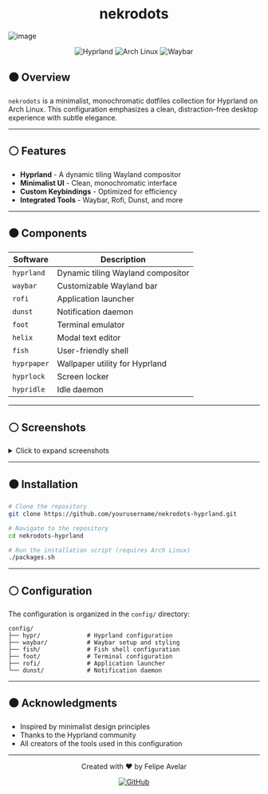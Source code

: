 <div align="center">
  
# nekrodots

</div>

<p align="center">
  
![image](https://github.com/user-attachments/assets/0f0ebdf2-cd64-485b-8f96-2313ea498606)

</p>

<div align="center">
  
  ![Hyprland](https://img.shields.io/badge/Hyprland-black?style=for-the-badge&logo=hyprland&logoColor=white)
  ![Arch Linux](https://img.shields.io/badge/Arch_Linux-1793D1?style=for-the-badge&logo=arch-linux&logoColor=white)
  ![Waybar](https://img.shields.io/badge/Waybar-2B2D2F?style=for-the-badge&logoColor=white)
  
</div>

## ⚫ Overview

`nekrodots` is a minimalist, monochromatic dotfiles collection for Hyprland on Arch Linux. This configuration emphasizes a clean, distraction-free desktop experience with subtle elegance.

---

## ⚪ Features

- **Hyprland** - A dynamic tiling Wayland compositor
- **Minimalist UI** - Clean, monochromatic interface
- **Custom Keybindings** - Optimized for efficiency
- **Integrated Tools** - Waybar, Rofi, Dunst, and more

---

## ⚫ Components

| Software | Description |
|----------|-------------|
| `hyprland` | Dynamic tiling Wayland compositor |
| `waybar` | Customizable Wayland bar |
| `rofi` | Application launcher |
| `dunst` | Notification daemon |
| `foot` | Terminal emulator |
| `helix` | Modal text editor |
| `fish` | User-friendly shell |
| `hyprpaper` | Wallpaper utility for Hyprland |
| `hyprlock` | Screen locker |
| `hypridle` | Idle daemon |

---

## ⚪ Screenshots

<details>
<summary>Click to expand screenshots</summary>
<br>

### Desktop
![image](https://github.com/user-attachments/assets/d31f9b25-0e91-4438-b191-d1c205efc216)

### Terminal
![image](https://github.com/user-attachments/assets/4063e19a-a205-4ab8-a5cf-0e3404e5022d)

</details>

---

## ⚫ Installation

```bash
# Clone the repository
git clone https://github.com/yourusername/nekrodots-hyprland.git

# Navigate to the repository
cd nekrodots-hyprland

# Run the installation script (requires Arch Linux)
./packages.sh
```

---

## ⚪ Configuration

The configuration is organized in the `config/` directory:

```
config/
├── hypr/             # Hyprland configuration
├── waybar/           # Waybar setup and styling
├── fish/             # Fish shell configuration
├── foot/             # Terminal configuration
├── rofi/             # Application launcher
└── dunst/            # Notification daemon
```


---

## ⚫ Acknowledgments

- Inspired by minimalist design principles
- Thanks to the Hyprland community
- All creators of the tools used in this configuration

---

<div align="center">
  
  <p>Created with ♥ by Felipe Avelar</p>
  
  [![GitHub](https://img.shields.io/github/followers/yourusername?label=Follow&style=social)](https://github.com/yourusername)
  
</div>
